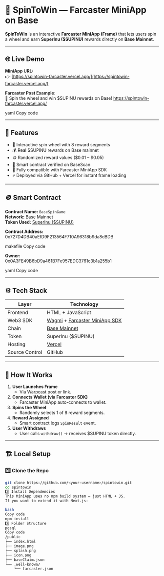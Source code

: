 # 🎰 SpinToWin — Farcaster MiniApp on Base

**SpinToWin** is an interactive **Farcaster MiniApp (Frame)** that lets users spin a wheel and earn **SuperInu ($SUPINU)** rewards directly on **Base Mainnet**.

---

## 🌐 Live Demo
**MiniApp URL:**  
👉 [https://spintowin-farcaster.vercel.app/](https://spintowin-farcaster.vercel.app/)

**Farcaster Post Example:**  
🎯 Spin the wheel and win $SUPINU rewards on Base!
https://spintowin-farcaster.vercel.app/

yaml
Copy code

---

## 🧩 Features
- 🎡 Interactive spin wheel with 8 reward segments  
- 💰 Real $SUPINU rewards on Base mainnet  
- 🪙 Randomized reward values ($0.01 – $0.05)  
- 🔐 Smart contract verified on BaseScan  
- 🧠 Fully compatible with Farcaster MiniApp SDK  
- ⚡ Deployed via GitHub + Vercel for instant frame loading  

---

## 🪙 Smart Contract
**Contract Name:** `BaseSpinGame`  
**Network:** Base Mainnet  
**Token Used:** [SuperInu ($SUPINU)](https://basescan.org/token/0x063eDA1b84ceaF79b8cC4a41658b449e8E1F9Eeb)

**Contract Address:**  
0x727D4DB40aEfD9F213564F710A96318b9da8dBDB

makefile
Copy code

**Owner:**  
0x0A3FE49B6bD9a461B7Fe957EDC3761c3b1a255b1

yaml
Copy code

---

## ⚙️ Tech Stack
| Layer | Technology |
|-------|-------------|
| Frontend | HTML + JavaScript |
| Web3 SDK | [Wagmi](https://wagmi.sh/) + [Farcaster MiniApp SDK](https://docs.farcaster.xyz/) |
| Chain | [Base Mainnet](https://base.org) |
| Token | SuperInu ($SUPINU) |
| Hosting | [Vercel](https://vercel.com) |
| Source Control | GitHub |

---

## 🧠 How It Works

1. **User Launches Frame**  
   - Via Warpcast post or link.  
2. **Connects Wallet (via Farcaster SDK)**  
   - Farcaster MiniApp auto-connects to wallet.  
3. **Spins the Wheel**  
   - Randomly selects 1 of 8 reward segments.  
4. **Reward Assigned**  
   - Smart contract logs `SpinResult` event.  
5. **User Withdraws**  
   - User calls `withdraw()` → receives $SUPINU token directly.

---

## 🏗️ Local Setup

### 1️⃣ Clone the Repo
```bash
git clone https://github.com/<your-username>/spintowin.git
cd spintowin
2️⃣ Install Dependencies
This MiniApp uses no npm build system — just HTML + JS.
If you want to extend it with Next.js:

bash
Copy code
npm install
3️⃣ Folder Structure
pgsql
Copy code
/public
├── index.html
├── image.png
├── splash.png
├── icon.png
├── baseClaim.json
└── .well-known/
    └── farcaster.json

